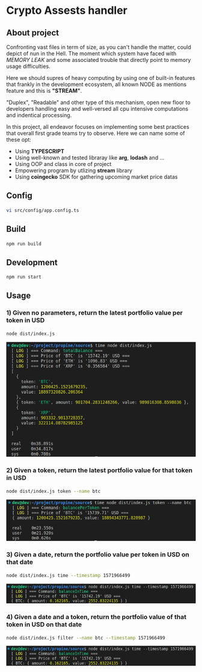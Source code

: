 # Crypto Assests handler

## About project

Confronting vast files in term of size, as you can't handle the matter, could depict of nun in the Hell. The moment which system have faced with *MEMORY LEAK* and some associated trouble that directly point to memory usage difficulties.

Here we should supres of heavy computing by using one of built-in features that frankly in the development ecosystem, all known NODE as mentions feature and this is **"STREAM"**.

"Duplex", "Readable" and other type of this mechanism, open new floor to developers handling easy and well-versed all cpu intensive computations and indentical processing.

In this project, all endeavor focuses on implementing some best practices that overall first grade teams try to observe. Here we can name some of these opt:

* Using **TYPESCRIPT**
* Using well-known and tested libraray like **arg**, **lodash** and ...
* Using OOP and class in core of project
* Empowering program by utlizing **stream** library
* Using **coingecko** SDK for gathering upcoming market price datas


## Config

```bash
vi src/config/app.config.ts
```

## Build

```bash
npm run build
```

## Development

```bash
npm run start
```

## Usage

### 1) Given no parameters, return the latest portfolio value per token in USD

```bash
node dist/index.js
```
![](./docs/get-total-balance.png)

### 2) Given a token, return the latest portfolio value for that token in USD

```bash
node dist/index.js token --name btc
```
![](./docs/balance-per-token.png)

### 3) Given a date, return the portfolio value per token in USD on that date

```bash
node dist/index.js time --timestamp 1571966499
```
![](./docs/balance-per-time.png)

### 4) Given a date and a token, return the portfolio value of that token in USD on that date

```bash
node dist/index.js filter --name btc --timestamp 1571966499
```
![](./docs/balance-per-time.png)